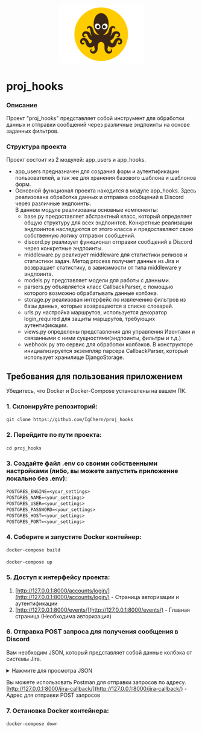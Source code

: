 <p align="center">
  <img src="app_hooks/static/05f2e4cd15856e724c1738711295bb1f.png" width="226">
</p>

# proj_hooks

### Описание
Проект "proj_hooks" представляет собой инструмент для обработки данных и отправки сообщений через различные эндпоинты на основе заданных фильтров.

### Структура проекта
Проект состоит из 2 модулей: app_users и app_hooks.

- app_users предназначен для создания форм и аутентификации пользователей, а так же для хранения базового шаблона и шаблонов форм.
- Основной функционал проекта находится в модуле app_hooks. Здесь реализована обработка данных и отправка сообщений в Discord через различные эндпоинты.  
В данном модуле реализованы основные компоненты:
    - base.py предоставляет абстрактный класс, который определяет общую структуру для всех эндпоинтов. Конкретные реализации эндпоинтов наследуются от этого класса и предоставляют свою собственную логику отправки сообщений.
    - discord.py реализует функционал отправки сообщений в Discord через конкретные эндпоинты.
    - middleware.py реализует middleware для статистики релизов и статистики задач. Метод process получает данные из Jira и возвращает статистику, в зависимости от типа middleware у эндпоинта.
    - models.py представляет модели для работы с данными.
    - parsers.py объявляется класс CallbackParser, с помощью которого возможно обрабатывать данные колбэка.
    - storage.py реализован интерфейс по извлечению фильтров из базы данных, которые возвращаются в списке словарей.
    - urls.py настройка маршрутов, используется декоратор login_required для защиты маршрутов, требующих аутентификации.
    - views.py определены представления для управления Ивентами и связанными с ними сущностями(эндпоинты, фильтры и т.д.)
    - webhook.py это сервис для обработки колбэков. В конструкторе инициализируется экземпляр парсера CallbackParser, который использует хранилище DjangoStorage.


## Требования для пользования приложением

Убедитесь, что Docker и Docker-Compose установлены на вашем ПК.


### 1. Склонируйте репозиторий:

    git clone https://github.com/IgChern/proj_hooks

### 2. Перейдите по пути проекта:

    cd proj_hooks

### 3. Создайте файл .env со своими собственными настройками (либо, вы можете запустить приложение локально без .env):

    POSTGRES_ENGINE=<your_settings>
    POSTGRES_NAME=<your_settings>
    POSTGRES_USER=<your_settings>
    POSTGRES_PASSWORD=<your_settings>
    POSTGRES_HOST=<your_settings>
    POSTGRES_PORT=<your_settings>

### 4. Соберите и запустите Docker контейнер:

    docker-compose build

    docker-compose up

### 5. Доступ к интерфейсу проекта:  
1. [http://127.0.0.1:8000/accounts/login/](http://127.0.0.1:8000/accounts/login/) - Страница авторизации и аутентификации
2. [http://127.0.0.1:8000/events/](http://127.0.0.1:8000/events/) - Главная страница (Необходима авторизация)

### 6. Отправка POST запроса для получения сообщения в Discord
Вам необходим JSON, который представляет собой данные колбэка от системы Jira.
<details>
  <summary>Нажмите для просмотра JSON</summary>
{
    "timestamp": 1678868043179,
    "webhookEvent": "jira:issue_created",
    "issue_event_type_name": "issue_created",
    "user": {
        "self": "https://jira.appevent.ru/rest/api/2/user?username=r.khantimirov",
        "name": "r.khantimirov",
        "key": "ug:3da0db27-d452-46e7-9ec6-91df608189ee",
        "emailAddress": "r.khantimirov@appevent.ru",
        "avatarUrls": {
            "48x48": "https://jira.appevent.ru/secure/useravatar?ownerId=ug%3A3da0db27-d452-46e7-9ec6-91df608189ee&avatarId=10701",
            "24x24": "https://jira.appevent.ru/secure/useravatar?size=small&ownerId=ug%3A3da0db27-d452-46e7-9ec6-91df608189ee&avatarId=10701",
            "16x16": "https://jira.appevent.ru/secure/useravatar?size=xsmall&ownerId=ug%3A3da0db27-d452-46e7-9ec6-91df608189ee&avatarId=10701",
            "32x32": "https://jira.appevent.ru/secure/useravatar?size=medium&ownerId=ug%3A3da0db27-d452-46e7-9ec6-91df608189ee&avatarId=10701"
        },
        "displayName": "Ринат Хантимиров",
        "active": true,
        "timeZone": "Europe/Moscow"
    },
    "issue": {
        "id": "39805",
        "self": "https://jira.appevent.ru/rest/api/2/issue/39805",
        "key": "AP-3663",
        "fields": {
            "issuetype": {
                "self": "https://jira.appevent.ru/rest/api/2/issuetype/10017",
                "id": "10017",
                "description": "A problem or error.",
                "iconUrl": "https://jira.appevent.ru/secure/viewavatar?size=xsmall&avatarId=10303&avatarType=issuetype",
                "name": "Ошибка",
                "subtask": false,
                "avatarId": 10303
            },
            "timespent": null,
            "customfield_10031": null,
            "project": {
                "self": "https://jira.appevent.ru/rest/api/2/project/10004",
                "id": "10004",
                "key": "AP",
                "name": "AppEvent",
                "projectTypeKey": "software",
                "avatarUrls": {
                    "48x48": "https://jira.appevent.ru/secure/projectavatar?pid=10004&avatarId=11002",
                    "24x24": "https://jira.appevent.ru/secure/projectavatar?size=small&pid=10004&avatarId=11002",
                    "16x16": "https://jira.appevent.ru/secure/projectavatar?size=xsmall&pid=10004&avatarId=11002",
                    "32x32": "https://jira.appevent.ru/secure/projectavatar?size=medium&pid=10004&avatarId=11002"
                }
            },
            "customfield_10032": null,
            "fixVersions": [],
            "customfield_10033": null,
            "customfield_10034": null,
            "aggregatetimespent": null,
            "resolution": null,
            "customfield_10035": null,
            "customfield_10037": null,
            "customfield_10027": null,
            "customfield_10500": null,
            "resolutiondate": null,
            "workratio": -1,
            "lastViewed": null,
            "watches": {
                "self": "https://jira.appevent.ru/rest/api/2/issue/AP-3663/watchers",
                "watchCount": 0,
                "isWatching": false
            },
            "created": "2023-03-15T11:14:03.150+0300",
            "customfield_10020": [
                "com.atlassian.greenhopper.service.sprint.Sprint@248e5c61[id=27,rapidViewId=21,state=ACTIVE,name=Спринт 22,startDate=2023-03-13T16:31:00.000+03:00,endDate=2023-03-27T16:31:00.000+03:00,completeDate=<null>,activatedDate=2023-03-13T10:13:43.625+03:00,sequence=27,goal=,autoStartStop=false,synced=false]"
            ],
            "customfield_10021": null,
            "priority": {
                "self": "https://jira.appevent.ru/rest/api/2/priority/10000",
                "iconUrl": "https://i.pinimg.com/originals/10/9e/11/109e11c6b044482c1e3a7726cf565ca5.png",
                "name": "Hot",
                "id": "10000"
            },
            "customfield_10100": null,
            "labels": [],
            "customfield_10016": null,
            "customfield_10018": null,
            "customfield_10019": "0|i00rg1:",
            "timeestimate": null,
            "aggregatetimeoriginalestimate": null,
            "versions": [],
            "issuelinks": [],
            "assignee": null,
            "updated": "2023-03-15T11:14:03.150+0300",
            "status": {
                "self": "https://jira.appevent.ru/rest/api/2/status/10011",
                "description": "",
                "iconUrl": "https://jira.appevent.ru/",
                "name": "Backlog",
                "id": "10011",
                "statusCategory": {
                    "self": "https://jira.appevent.ru/rest/api/2/statuscategory/2",
                    "id": 2,
                    "key": "new",
                    "colorName": "blue-gray",
                    "name": "К выполнению"
                }
            },
            "components": [],
            "middleware": [],
            "customfield_10050": null,
            "timeoriginalestimate": null,
            "description": null,
            "customfield_10014": null,
            "timetracking": {},
            "customfield_10015": null,
            "archiveddate": null,
            "customfield_10005": null,
            "customfield_10049": null,
            "customfield_10006": null,
            "customfield_10600": null,
            "customfield_10007": null,
            "customfield_10601": null,
            "customfield_10008": null,
            "attachment": [],
            "customfield_10009": null,
            "aggregatetimeestimate": null,
            "summary": "TEST",
            "creator": {
                "self": "https://jira.appevent.ru/rest/api/2/user?username=r.khantimirov",
                "name": "r.khantimirov",
                "key": "ug:3da0db27-d452-46e7-9ec6-91df608189ee",
                "emailAddress": "r.khantimirov@appevent.ru",
                "avatarUrls": {
                    "48x48": "https://jira.appevent.ru/secure/useravatar?ownerId=ug%3A3da0db27-d452-46e7-9ec6-91df608189ee&avatarId=10701",
                    "24x24": "https://jira.appevent.ru/secure/useravatar?size=small&ownerId=ug%3A3da0db27-d452-46e7-9ec6-91df608189ee&avatarId=10701",
                    "16x16": "https://jira.appevent.ru/secure/useravatar?size=xsmall&ownerId=ug%3A3da0db27-d452-46e7-9ec6-91df608189ee&avatarId=10701",
                    "32x32": "https://jira.appevent.ru/secure/useravatar?size=medium&ownerId=ug%3A3da0db27-d452-46e7-9ec6-91df608189ee&avatarId=10701"
                },
                "displayName": "Ринат Хантимиров",
                "active": true,
                "timeZone": "Europe/Moscow"
            },
            "subtasks": [],
            "customfield_10041": null,
            "customfield_10042": null,
            "reporter": {
                "self": "https://jira.appevent.ru/rest/api/2/user?username=r.khantimirov",
                "name": "r.khantimirov",
                "key": "ug:3da0db27-d452-46e7-9ec6-91df608189ee",
                "emailAddress": "r.khantimirov@appevent.ru",
                "avatarUrls": {
                    "48x48": "https://jira.appevent.ru/secure/useravatar?ownerId=ug%3A3da0db27-d452-46e7-9ec6-91df608189ee&avatarId=10701",
                    "24x24": "https://jira.appevent.ru/secure/useravatar?size=small&ownerId=ug%3A3da0db27-d452-46e7-9ec6-91df608189ee&avatarId=10701",
                    "16x16": "https://jira.appevent.ru/secure/useravatar?size=xsmall&ownerId=ug%3A3da0db27-d452-46e7-9ec6-91df608189ee&avatarId=10701",
                    "32x32": "https://jira.appevent.ru/secure/useravatar?size=medium&ownerId=ug%3A3da0db27-d452-46e7-9ec6-91df608189ee&avatarId=10701"
                },
                "displayName": "Ринат Хантимиров",
                "active": true,
                "timeZone": "Europe/Moscow"
            },
            "customfield_10043": null,
            "customfield_10044": null,
            "aggregateprogress": {
                "progress": 0,
                "total": 0
            },
            "customfield_10001": null,
            "customfield_10045": null,
            "customfield_10046": null,
            "customfield_10200": "{summaryBean=com.atlassian.jira.plugin.devstatus.rest.SummaryBean@bd5d09d[summary={pullrequest=com.atlassian.jira.plugin.devstatus.rest.SummaryItemBean@492bb7c3[overall=PullRequestOverallBean{stateCount=0, state='OPEN', details=PullRequestOverallDetails{openCount=0, mergedCount=0, declinedCount=0}},byInstanceType={}], build=com.atlassian.jira.plugin.devstatus.rest.SummaryItemBean@6d705880[overall=com.atlassian.jira.plugin.devstatus.summary.beans.BuildOverallBean@79f16f42[failedBuildCount=0,successfulBuildCount=0,unknownBuildCount=0,count=0,lastUpdated=<null>,lastUpdatedTimestamp=<null>],byInstanceType={}], review=com.atlassian.jira.plugin.devstatus.rest.SummaryItemBean@330d418d[overall=com.atlassian.jira.plugin.devstatus.summary.beans.ReviewsOverallBean@5aa182d9[stateCount=0,state=<null>,dueDate=<null>,overDue=false,count=0,lastUpdated=<null>,lastUpdatedTimestamp=<null>],byInstanceType={}], deployment-environment=com.atlassian.jira.plugin.devstatus.rest.SummaryItemBean@35fa7555[overall=com.atlassian.jira.plugin.devstatus.summary.beans.DeploymentOverallBean@478387d7[topEnvironments=[],showProjects=false,successfulCount=0,count=0,lastUpdated=<null>,lastUpdatedTimestamp=<null>],byInstanceType={}], repository=com.atlassian.jira.plugin.devstatus.rest.SummaryItemBean@1e5bb783[overall=com.atlassian.jira.plugin.devstatus.summary.beans.CommitOverallBean@483a49db[count=0,lastUpdated=<null>,lastUpdatedTimestamp=<null>],byInstanceType={}], branch=com.atlassian.jira.plugin.devstatus.rest.SummaryItemBean@2e8cdd54[overall=com.atlassian.jira.plugin.devstatus.summary.beans.BranchOverallBean@75ea5a6d[count=0,lastUpdated=<null>,lastUpdatedTimestamp=<null>],byInstanceType={}]},errors=[],configErrors=[]], devSummaryJson={\"cachedValue\":{\"errors\":[],\"configErrors\":[],\"summary\":{\"pullrequest\":{\"overall\":{\"count\":0,\"lastUpdated\":null,\"stateCount\":0,\"state\":\"OPEN\",\"details\":{\"openCount\":0,\"mergedCount\":0,\"declinedCount\":0,\"total\":0},\"open\":true},\"byInstanceType\":{}},\"build\":{\"overall\":{\"count\":0,\"lastUpdated\":null,\"failedBuildCount\":0,\"successfulBuildCount\":0,\"unknownBuildCount\":0},\"byInstanceType\":{}},\"review\":{\"overall\":{\"count\":0,\"lastUpdated\":null,\"stateCount\":0,\"state\":null,\"dueDate\":null,\"overDue\":false,\"completed\":false},\"byInstanceType\":{}},\"deployment-environment\":{\"overall\":{\"count\":0,\"lastUpdated\":null,\"topEnvironments\":[],\"showProjects\":false,\"successfulCount\":0},\"byInstanceType\":{}},\"repository\":{\"overall\":{\"count\":0,\"lastUpdated\":null},\"byInstanceType\":{}},\"branch\":{\"overall\":{\"count\":0,\"lastUpdated\":null},\"byInstanceType\":{}}}},\"isStale\":true}}",
            "customfield_10003": null,
            "customfield_10047": null,
            "customfield_10004": null,
            "customfield_10048": null,
            "customfield_10038": null,
            "customfield_10039": null,
            "environment": null,
            "duedate": null,
            "progress": {
                "progress": 0,
                "total": 0
            },
            "comment": {
                "comments": [],
                "maxResults": 0,
                "total": 0,
                "startAt": 0
            },
            "votes": {
                "self": "https://jira.appevent.ru/rest/api/2/issue/AP-3663/votes",
                "votes": 0,
                "hasVoted": false
            },
            "worklog": {
                "startAt": 0,
                "maxResults": 20,
                "total": 0,
                "worklogs": []
            },
            "archivedby": null
        }
    }
}
</details>  

Вы можете использовать Postman для отправки запросов по адресу.  
[http://127.0.0.1:8000/jira-callback/](http://127.0.0.1:8000/jira-callback/) - Адрес для отправки POST запросов

### 7. Остановка Docker контейнера:

    docker-compose down

